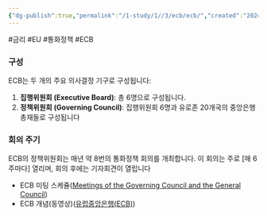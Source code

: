 ```yaml
---
{"dg-publish":true,"permalink":"/1-study/1//3/ecb/ecb/","created":"2024-11-20T21:02:27.157+09:00","updated":"2025-06-03T20:07:19.735+09:00"}
---
```


#금리 #EU #통화정책 #ECB


### 구성

ECB는 두 개의 주요 의사결정 기구로 구성됩니다:

1. **집행위원회 (Executive Board)**: 총 6명으로 구성됩니다.
2. **정책위원회 (Governing Council)**: 집행위원회 6명과 유로존 20개국의 중앙은행 총재들로 구성됩니다

### 회의 주기

ECB의 정책위원회는 매년 약 8번의 통화정책 회의를 개최합니다. 이 회의는 주로 [매 6주마다] 열리며, 회의 후에는 기자회견이 열립니다

- ECB 미팅 스케쥴([Meetings of the Governing Council and the General Council](https://www.ecb.europa.eu/press/calendars/mgcgc/html/index.en.html))
- ECB 개념(동영상)([유럽중앙은행(ECB)](https://www.cmegroup.com/ko/education/learn-about-trading/courses/learn-about-key-economic-events/what-is-the-european-central-bank.html))